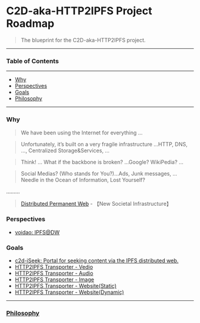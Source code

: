 # C2D-aka-HTTP2IPFS Project Roadmap

> The blueprint for the C2D-aka-HTTP2IPFS project.
---
### Table of Contents
---
- [Why](https://github.com/C2D-aka-HTTP2IPFS/c2d-roadmap/#why)
- [Perspectives](https://github.com/C2D-aka-HTTP2IPFS/c2d-roadmap/#perspectives)
- [Goals](https://github.com/C2D-aka-HTTP2IPFS/c2d-roadmap/#goals)
- [Philosophy](https://github.com/C2D-aka-HTTP2IPFS/c2d-roadmap/#philosophy)

---
### Why
> We have been using the Internet for everything …

> Unfortunately, it’s built on a very fragile infrastructure …HTTP, DNS, …, Centralized Storage&Services, …

> Think! … What if the backbone is broken? …Google? WikiPedia? …

> Social Medias? (Who stands for You?)…Ads, Junk messages, …Needle in the Ocean of Information, Lost Yourself?

………

> [Distributed Permanent Web](https://www.youtube.com/watch?v=EClPAFPeXIQ) - 【New Societal Infrastructure】

### Perspectives

- [voidao: IPFS@DW](https://mhf.edening.net/2019/02/12/IPFS@DW.html)

### Goals
- [c2d-iSeek: Portal for seeking content via the IPFS distributed web.](https://github.com/C2D-aka-HTTP2IPFS/c2d-iSeek)
- [HTTP2IPFS Transporter - Vedio]()
- [HTTP2IPFS Transporter - Audio ]()
- [HTTP2IPFS Transporter - Image]()
- [HTTP2IPFS Transporter - Website(Static)]()
- [HTTP2IPFS Transporter - Website(Dynamic)]()

---
### [Philosophy](https://github.com/C2D-aka-HTTP2IPFS/c2d/blob/master/README.md#philosophy)
